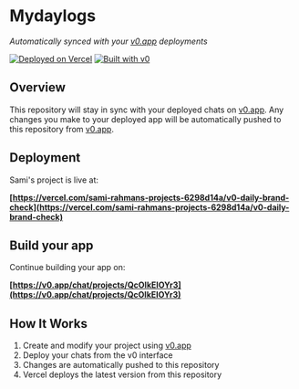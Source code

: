# Mydaylogs

*Automatically synced with your [v0.app](https://v0.app) deployments*

[![Deployed on Vercel](https://img.shields.io/badge/Deployed%20on-Vercel-black?style=for-the-badge&logo=vercel)](https://vercel.com/sami-rahmans-projects-6298d14a/v0-daily-brand-check)
[![Built with v0](https://img.shields.io/badge/Built%20with-v0.app-black?style=for-the-badge)](https://v0.app/chat/projects/QcOlkEIOYr3)

## Overview

This repository will stay in sync with your deployed chats on [v0.app](https://v0.app).
Any changes you make to your deployed app will be automatically pushed to this repository from [v0.app](https://v0.app).

## Deployment

Sami's project is live at:

**[https://vercel.com/sami-rahmans-projects-6298d14a/v0-daily-brand-check](https://vercel.com/sami-rahmans-projects-6298d14a/v0-daily-brand-check)**

## Build your app

Continue building your app on:

**[https://v0.app/chat/projects/QcOlkEIOYr3](https://v0.app/chat/projects/QcOlkEIOYr3)**

## How It Works

1. Create and modify your project using [v0.app](https://v0.app)
2. Deploy your chats from the v0 interface
3. Changes are automatically pushed to this repository
4. Vercel deploys the latest version from this repository
